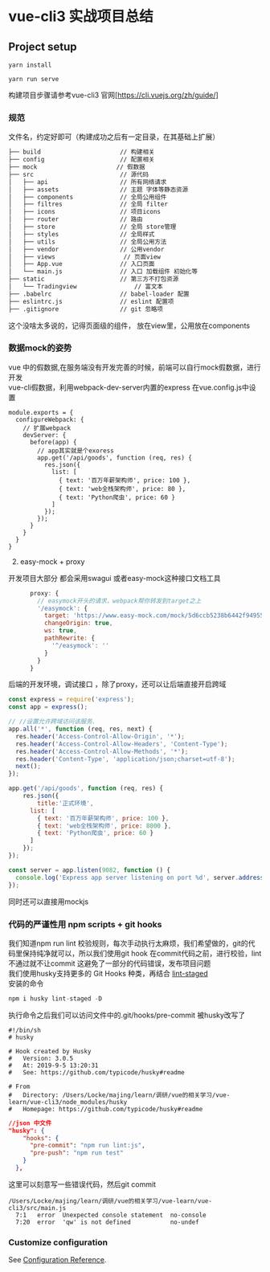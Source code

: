 # vue-cli3  实战项目总结

## Project setup
```
yarn install 

yarn run serve  

```
构建项目步骤请参考vue-cli3 官网[https://cli.vuejs.org/zh/guide/]  
### 规范

文件名，约定好即可（构建成功之后有一定目录，在其基础上扩展）

```bash
├── build                      // 构建相关  
├── config                     // 配置相关
├── mock                      // 假数据
├── src                        // 源代码
│   ├── api                    // 所有网络请求
│   ├── assets                 // 主题 字体等静态资源
│   ├── components             // 全局公用组件
│   ├── filtres                // 全局 filter
│   ├── icons                  // 项目icons
│   ├── router                 // 路由
│   ├── store                  // 全局 store管理
│   ├── styles                 // 全局样式
│   ├── utils                  // 全局公用方法
│   ├── vendor                 // 公用vendor
│   ├── views                   // 页面view
│   ├── App.vue                // 入口页面
│   └── main.js                // 入口 加载组件 初始化等
├── static                     // 第三方不打包资源
│   └── Tradingview                // 富文本
├── .babelrc                   // babel-loader 配置
├── eslintrc.js                // eslint 配置项
├── .gitignore                 // git 忽略项
```

这个没啥太多说的，记得页面级的组件， 放在view里，公用放在components 
### 数据mock的姿势
vue 中的假数据,在服务端没有开发完善的时候，前端可以自行mock假数据，进行开发  
vue-cli假数据，利用webpack-dev-server内置的express  在vue.config.js中设置
```
module.exports = {
  configureWebpack: {
    // 扩展webpack
    devServer: {
      before(app) {
        // app其实就是个exoress
        app.get('/api/goods', function (req, res) {
          res.json({
            list: [
              { text: '百万年薪架构师', price: 100 },
              { text: 'web全栈架构师', price: 80 },
              { text: 'Python爬虫', price: 60 }
            ]
          });
        });
      }
    }
  }
}
```
2. easy-mock + proxy

开发项目大部分 都会采用swagui 或者easy-mock这种接口文档工具

```js
      proxy: {
        // easymock开头的请求，webpack帮你转发到target之上
        '/easymock': {
          target: 'https://www.easy-mock.com/mock/5d6ccb5238b6442f949552e2/example/queryList',
          changeOrigin: true,
          ws: true,
          pathRewrite: {
            '^/easymock': ''
          }
        }
      }
```
后端的开发环境，调试接口 ，除了proxy，还可以让后端直接开启跨域
```js
const express = require('express');
const app = express();

// //设置允许跨域访问该服务.
app.all('*', function (req, res, next) {
  res.header('Access-Control-Allow-Origin', '*');
  res.header('Access-Control-Allow-Headers', 'Content-Type');
  res.header('Access-Control-Allow-Methods', '*');
  res.header('Content-Type', 'application/json;charset=utf-8');
  next();
});

app.get('/api/goods', function (req, res) {
    res.json({
        title:'正式环境',
      list: [
        { text: '百万年薪架构师', price: 100 },
        { text: 'web全栈架构师', price: 8000 },
        { text: 'Python爬虫', price: 60 }
      ]
    });
});

const server = app.listen(9082, function () {
  console.log('Express app server listening on port %d', server.address().port);
});
```
同时还可以直接用mockjs  
### 代码的严谨性用  npm scripts + git hooks  

我们知道npm run lint 校验规则，每次手动执行太麻烦，我们希望做的，git的代码里保持纯净就可以，所以我们使用git hook 在commit代码之前，进行校验，lint不通过就不让commit 这避免了一部分的代码错误，发布项目问题  
我们使用husky支持更多的 Git Hooks 种类，再结合 [lint-staged](https://link.juejin.im/?target=https%3A%2F%2Fgithub.com%2Fokonet%2Flint-staged)  
安装的命令
```js
npm i husky lint-staged -D
```
执行命令之后我们可以访问文件中的.git/hooks/pre-commit 被husky改写了
```brsh
#!/bin/sh
# husky

# Hook created by Husky
#   Version: 3.0.5
#   At: 2019-9-5 13:20:31
#   See: https://github.com/typicode/husky#readme

# From
#   Directory: /Users/Locke/majing/learn/调研/vue的相关学习/vue-learn/vue-cli3/node_modules/husky
#   Homepage: https://github.com/typicode/husky#readme

```
```json
//json 中文件
"husky": {
    "hooks": {
      "pre-commit": "npm run lint:js",
      "pre-push": "npm run test"
    }
  },
```
这里可以刻意写一些错误代码，然后git commit 
```brach
/Users/Locke/majing/learn/调研/vue的相关学习/vue-learn/vue-cli3/src/main.js
  7:1   error  Unexpected console statement  no-console
  7:20  error  'qw' is not defined           no-undef
```

### Customize configuration
See [Configuration Reference](https://cli.vuejs.org/config/).
